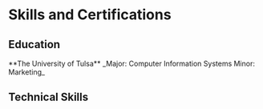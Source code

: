 <h1>Skills and Certifications</h1>

<h2>Education</h2>
**The University of Tulsa**
_Major: Computer Information Systems
Minor: Marketing_

<h2>Technical Skills</h2>



